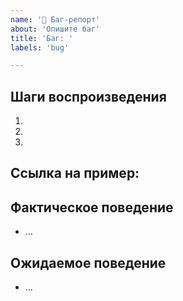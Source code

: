 ```yaml
---
name: '🐛 Баг-репорт'
about: 'Опишите баг'
title: 'Баг: '
labels: 'bug'

---
```


<!--
    Пожалуйста, предоставьте четкое и краткое описание ошибки. Включите
  скриншоты, если необходимо. Пожалуйста, протестируйте, используя последнюю версию "React packages ",
   чтобы убедиться, что ваша проблема не была уже исправлена.
-->


## Шаги воспроизведения

1. 
2. 
3. 

<!--
    Ваша ошибка будет исправлена гораздо быстрее, если мы сможем запустить ваш код, и он не будет
  имеет других зависимостей, кроме "React". Проблемы без шагов воспроизведения или
  примеры кода могут быть немедленно закрыты как не подлежащие решению.
-->

## Ссылка на пример: 

<!--
    Пожалуйста, предоставьте CodeSandbox (https://codesandbox.io/s/new), ссылку на
  репозиторий на GitHub, или предоставьте минимальный пример кода, воспроизводящий
  проблему. 
    Вы можете предоставить скриншот приложения, если считаете, что он
  имеет отношение к вашему сообщению об ошибке. 
    Вот несколько советов по предоставлению минимального объема
    пример: https://stackoverflow.com/help/mcve.
-->

## Фактическое поведение

- …

## Ожидаемое поведение

- …
